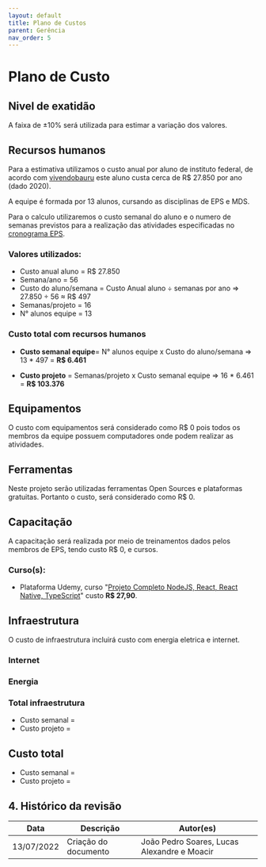 ```yaml
---
layout: default
title: Plano de Custos
parent: Gerência
nav_order: 5
---
```


# Plano de Custo



## Nivel de exatidão

A faixa de ±10% será utilizada para estimar a variação dos valores.

## Recursos humanos

Para a estimativa utilizamos o custo anual por aluno de instituto federal, de acordo com [vivendobauru](https://www.vivendobauru.com.br/quanto-custa-um-aluno-para-a-unb/) este aluno custa cerca de R$ 27.850 por ano (dado 2020).

A equipe é formada por 13 alunos, cursando as disciplinas de EPS e MDS.

Para o calculo utilizaremos o custo semanal do aluno e o numero de semanas previstos para a realização das atividades especificadas no [cronograma EPS](https://github.com/fga-eps-mds/A-Disciplina-MDS-EPS/blob/master/PlanosDeEnsino/EPS-cronograma-hrn.md).


### Valores utilizados:
- Custo anual aluno = R$ 27.850
- Semana/ano = 56 
- Custo do aluno/semana = Custo Anual aluno ÷  semanas por ano => 27.850 ÷ 56 ≈ R$ 497
- Semanas/projeto = 16
- N° alunos equipe = 13

### Custo total com recursos humanos

- **Custo semanal equipe**= N° alunos equipe x Custo do aluno/semana => 13 * 497 = **R$ 6.461**

- **Custo projeto** =  Semanas/projeto x  Custo semanal equipe => 16 * 6.461 = **R$ 103.376**


## Equipamentos

O custo com equipamentos será considerado como R$ 0 pois todos os membros da equipe possuem computadores onde podem realizar as atividades.

## Ferramentas

Neste projeto serão utilizadas ferramentas Open Sources  e plataformas gratuitas. Portanto o custo, será considerado como R$ 0.

## Capacitação

A capacitação será realizada por meio de treinamentos dados pelos membros de EPS, tendo custo R$ 0, e cursos.

### Curso(s):
- Plataforma Udemy, curso "[Projeto Completo NodeJS, React, React Native, TypeScript](https://www.udemy.com/courses/search/?src=ukw&q=Projeto+Completo+NodeJS%2C+React%2C+React+Native%2C+TypeScript)" custo **R$ 27,90**. 

## Infraestrutura
O custo de infraestrutura incluirá custo com energia eletrica e internet.

### Internet


### Energia


### Total infraestrutura

- Custo semanal = 
- Custo projeto = 




## Custo total

- Custo semanal = 
- Custo projeto = 


## 4. Histórico da revisão

|**Data**|**Descrição**|**Autor(es)**|
|--------|-------------|-------------|
|13/07/2022|Criação do documento| João Pedro Soares, Lucas Alexandre e Moacir |